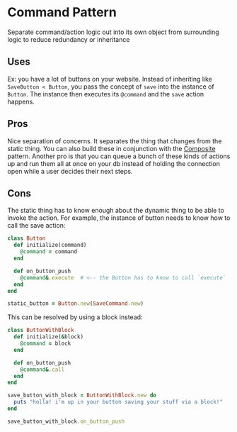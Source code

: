 # Command Pattern
Separate command/action logic out into its own object from surrounding logic to reduce redundancy or inheritance

## Uses
Ex: you have a lot of buttons on your website. Instead of inheriting like `SaveButton < Button`, you pass the concept of `save` into the instance of `Button`. The instance then executes its `@command` and the `save` action happens.

## Pros
Nice separation of concerns. It separates the thing that changes from the static thing. You can also build these in conjunction with the [Composite](/composite) pattern. Another pro is that you can queue a bunch of these kinds of actions up and run them all at once on your db instead of holding the connection open while a user decides their next steps. 

## Cons
The static thing has to know enough about the dynamic thing to be able to invoke the action. For example, the instance of button needs to know how to call the save action:
```ruby
class Button
  def initialize(command)
    @command = command
  end

  def on_button_push
    @command&.execute  # <-- the Button has to know to call `execute`
  end
end

static_button = Button.new(SaveCommand.new)
```

This can be resolved by using a block instead:
```ruby
class ButtonWithBlock
  def initialize(&block)
    @command = block
  end

  def on_button_push
    @command&.call
  end
end

save_button_with_block = ButtonWithBlock.new do
  puts "holla! i'm up in your button saving your stuff via a block!"
end

save_button_with_block.on_button_push
```
